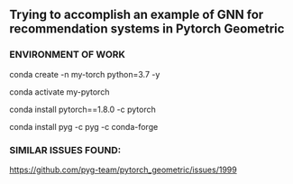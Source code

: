 
## Trying to accomplish an example of GNN for recommendation systems in Pytorch Geometric

### ENVIRONMENT OF WORK
conda create -n my-torch python=3.7 -y

conda activate my-pytorch

conda install pytorch==1.8.0 -c pytorch

conda install pyg -c pyg -c conda-forge


### SIMILAR ISSUES FOUND:

https://github.com/pyg-team/pytorch_geometric/issues/1999
